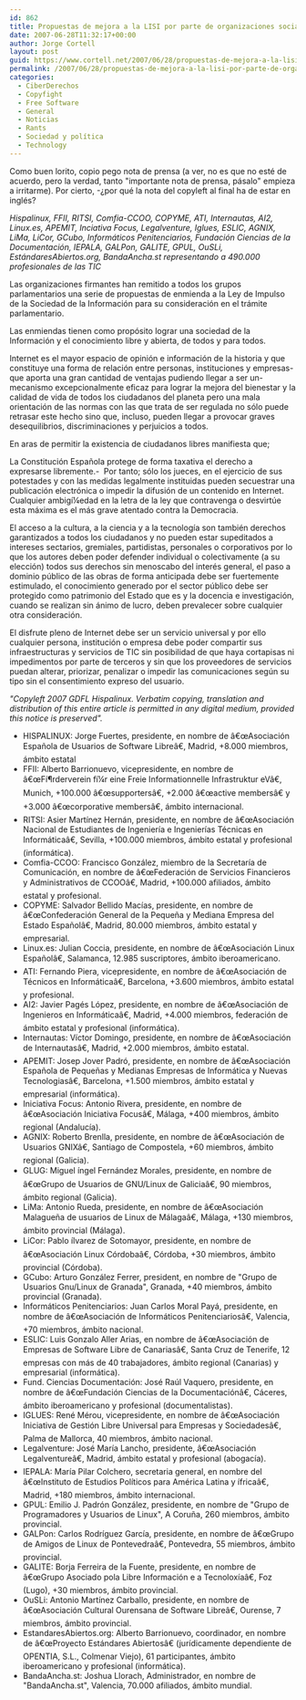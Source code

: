 ```yaml
---
id: 862
title: Propuestas de mejora a la LISI por parte de organizaciones sociales y profesionales
date: 2007-06-28T11:32:17+00:00
author: Jorge Cortell
layout: post
guid: https://www.cortell.net/2007/06/28/propuestas-de-mejora-a-la-lisi-por-parte-de-organizaciones-sociales-y-profesionales/
permalink: /2007/06/28/propuestas-de-mejora-a-la-lisi-por-parte-de-organizaciones-sociales-y-profesionales/
categories:
  - CiberDerechos
  - Copyfight
  - Free Software
  - General
  - Noticias
  - Rants
  - Sociedad y polí­tica
  - Technology
---
```

Como buen lorito, copio pego nota de prensa (a ver, no es que no esté de acuerdo, pero la verdad, tanto "importante nota de prensa, pásalo" empieza a irritarme). Por cierto, -¿por qué la nota del copyleft al final ha de estar en inglés?

_Hispalinux, FFII, RITSI, Comfia-CCOO, COPYME, ATI, Internautas, AI2, Linux.es, APEMIT, Inciativa Focus, Legalventure, Iglues, ESLIC, AGNIX, LiMa, LiCor, GCubo, Informáticos Penitenciarios, Fundación Ciencias de la Documentación, IEPALA, GALPon, GALITE, GPUL, OuSLi, EstándaresAbiertos.org, BandaAncha.st representando a 490.000 profesionales de las TIC_

Las organizaciones firmantes han remitido a todos los grupos parlamentarios una serie de propuestas de enmienda a la Ley de Impulso de la Sociedad de la Información para su consideración en el trámite parlamentario.

Las enmiendas tienen como propósito lograr una sociedad de la Información y el conocimiento libre y abierta, de todos y para todos.

Internet es el mayor espacio de opinión e información de la historia y que constituye una forma de relación entre personas, instituciones y empresas-  que aporta una gran cantidad de ventajas pudiendo llegar a ser un-  mecanismo excepcionalmente eficaz para lograr la mejora del bienestar y la calidad de vida de todos los ciudadanos del planeta pero una mala orientación de las normas con las que trata de ser regulada no sólo puede retrasar este hecho sino que, incluso, pueden llegar a provocar graves desequilibrios, discriminaciones y perjuicios a todos.

En aras de permitir la existencia de ciudadanos libres manifiesta que;

La Constitución Española protege de forma taxativa el derecho a expresarse libremente.-  Por tanto; sólo los jueces, en el ejercicio de sus potestades y con las medidas legalmente instituidas pueden secuestrar una publicación electrónica o impedir la difusión de un contenido en Internet. Cualquier ambigí¼edad en la letra de la ley que contravenga o desvirtúe esta máxima es el más grave atentado contra la Democracia.

El acceso a la cultura, a la ciencia y a la tecnologí­a son también derechos garantizados a todos los ciudadanos y no pueden estar supeditados a intereses sectarios, gremiales, partidistas, personales o corporativos por lo que los autores deben poder defender individual o colectivamente (a su elección) todos sus derechos sin menoscabo del interés general, el paso a dominio público de las obras de forma anticipada debe ser fuertemente estimulado, el conocimiento generado por el sector público debe ser protegido como patrimonio del Estado que es y la docencia e investigación, cuando se realizan sin ánimo de lucro, deben prevalecer sobre cualquier otra consideración.

El disfrute pleno de Internet debe ser un servicio universal y por ello cualquier persona, institución o empresa debe poder compartir sus infraestructuras y servicios de TIC sin posibilidad de que haya cortapisas ni impedimentos por parte de terceros y sin que los proveedores de servicios puedan alterar, priorizar, penalizar o impedir las comunicaciones según su tipo sin el consentimiento expreso del usuario.

_"Copyleft 2007 GDFL Hispalinux. Verbatim copying, translation and distribution of this entire article is permitted in any digital medium, provided this notice is preserved"._

  * HISPALINUX: Jorge Fuertes, presidente, en nombre de â€œAsociación Española de Usuarios de Software Libreâ€, Madrid, +8.000 miembros, ámbito estatal
  * FFII: Alberto Barrionuevo, vicepresidente, en nombre de â€œFí¶rderverein fí¼r eine Freie Informationnelle Infrastruktur eVâ€, Munich, +100.000 â€œsupportersâ€, +2.000 â€œactive membersâ€ y +3.000 â€œcorporative membersâ€, ámbito internacional.
  * RITSI: Asier Martí­nez Hernán, presidente, en nombre de â€œAsociación Nacional de Estudiantes de Ingenierí­a e Ingenierí­as Técnicas en Informáticaâ€, Sevilla, +100.000 miembros, ámbito estatal y profesional (informática).
  * Comfia-CCOO: Francisco González, miembro de la Secretarí­a de Comunicación, en nombre de â€œFederación de Servicios Financieros y Administrativos de CCOOâ€, Madrid, +100.000 afiliados, ámbito estatal y profesional.
  * COPYME: Salvador Bellido Mací­as, presidente, en nombre de â€œConfederación General de la Pequeña y Mediana Empresa del Estado Españolâ€, Madrid, 80.000 miembros, ámbito estatal y empresarial.
  * Linux.es: Julian Coccia, presidente, en nombre de â€œAsociación Linux Españolâ€, Salamanca, 12.985 suscriptores, ámbito iberoamericano.
  * ATI: Fernando Piera, vicepresidente, en nombre de â€œAsociación de Técnicos en Informáticaâ€, Barcelona, +3.600 miembros, ámbito estatal y profesional.
  * AI2: Javier Pagés López, presidente, en nombre de â€œAsociación de Ingenieros en Informáticaâ€, Madrid, +4.000 miembros, federación de ámbito estatal y profesional (informática).
  * Internautas: Ví­ctor Domingo, presidente, en nombre de â€œAsociación de Internautasâ€, Madrid, +2.000 miembros, ámbito estatal.
  * APEMIT: Josep Jover Padró, presidente, en nombre de â€œAsociación Española de Pequeñas y Medianas Empresas de Informática y Nuevas Tecnologiasâ€, Barcelona, +1.500 miembros, ámbito estatal y empresarial (informática).
  * Iniciativa Focus: Antonio Rivera, presidente, en nombre de â€œAsociación Iniciativa Focusâ€, Málaga, +400 miembros, ámbito regional (Andalucí­a).
  * AGNIX: Roberto Brenlla, presidente, en nombre de â€œAsociación de Usuarios GNIXâ€, Santiago de Compostela, +60 miembros, ámbito regional (Galicia).
  * GLUG: Miguel íngel Fernández Morales, presidente, en nombre de â€œGrupo de Usuarios de GNU/Linux de Galiciaâ€, 90 miembros, ámbito regional (Galicia).
  * LiMa: Antonio Rueda, presidente, en nombre de â€œAsociación Malagueña de usuarios de Linux de Málagaâ€, Málaga, +130 miembros, ámbito provincial (Málaga).
  * LiCor: Pablo ílvarez de Sotomayor, presidente, en nombre de â€œAsociación Linux Córdobaâ€, Córdoba, +30 miembros, ámbito provincial (Córdoba).
  * GCubo: Arturo González Ferrer, president, en nombre de "Grupo de Usuarios Gnu/Linux de Granada", Granada, +40 miembros, ámbito provincial (Granada).
  * Informáticos Penitenciarios: Juan Carlos Moral Payá, presidente, en nombre de â€œAsociación de Informáticos Penitenciariosâ€, Valencia, +70 miembros, ámbito nacional.
  * ESLIC: Luis Gonzalo Aller Arias, en nombre de â€œAsociación de Empresas de Software Libre de Canariasâ€, Santa Cruz de Tenerife, 12 empresas con más de 40 trabajadores, ámbito regional (Canarias) y empresarial (informática).
  * Fund. Ciencias Documentación: José Raúl Vaquero, presidente, en nombre de â€œFundación Ciencias de la Documentaciónâ€, Cáceres, ámbito iberoamericano y profesional (documentalistas).
  * IGLUES: René Mérou, vicepresidente, en nombre de â€œAsociación Iniciativa de Gestión Libre Universal para Empresas y Sociedadesâ€, Palma de Mallorca, 40 miembros, ámbito nacional.
  * Legalventure: José Marí­a Lancho, presidente, â€œAsociación Legalventureâ€, Madrid, ámbito estatal y profesional (abogací­a).
  * IEPALA: Marí­a Pilar Colchero, secretaria general, en nombre del â€œInstituto de Estudios Polí­ticos para América Latina y ífricaâ€, Madrid, +180 miembros, ámbito internacional.
  * GPUL: Emilio J. Padrón González, presidente, en nombre de "Grupo de Programadores y Usuarios de Linux", A Coruña, 260 miembros, ámbito provincial.
  * GALPon: Carlos Rodrí­guez Garcí­a, presidente, en nombre de â€œGrupo de Amigos de Linux de Pontevedraâ€, Pontevedra, 55 miembros, ámbito provincial.
  * GALITE: Borja Ferreira de la Fuente, presidente, en nombre de â€œGrupo Asociado pola Libre Información e a Tecnoloxí­aâ€, Foz (Lugo), +30 miembros, ámbito provincial.
  * OuSLi: Antonio Martí­nez Carballo, presidente, en nombre de â€œAsociación Cultural Ourensana de Software Libreâ€, Ourense, 7 miembros, ámbito provincial.
  * EstandaresAbiertos.org: Alberto Barrionuevo, coordinador, en nombre de â€œProyecto Estándares Abiertosâ€ (jurí­dicamente dependiente de OPENTIA, S.L., Colmenar Viejo), 61 participantes, ámbito iberoamericano y profesional (informática).
  * BandaAncha.st: Joshua Llorach, Administrador, en nombre de "BandaAncha.st", Valencia, 70.000 afiliados, ámbito mundial.